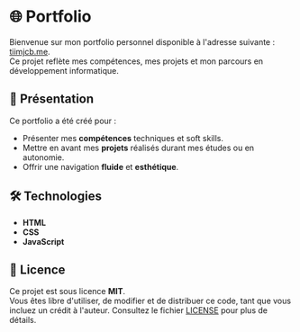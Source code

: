 # 🌐 Portfolio

Bienvenue sur mon portfolio personnel disponible à l'adresse suivante : [tiimjcb.me](https://tiimjcb.me).  
Ce projet reflète mes compétences, mes projets et mon parcours en développement informatique.

## 🚀 Présentation

Ce portfolio a été créé pour :
- Présenter mes **compétences** techniques et soft skills.
- Mettre en avant mes **projets** réalisés durant mes études ou en autonomie.
- Offrir une navigation **fluide** et **esthétique**.

## 🛠️ Technologies

- **HTML**
- **CSS**
- **JavaScript**

## 📄 Licence

Ce projet est sous licence **MIT**.  
Vous êtes libre d'utiliser, de modifier et de distribuer ce code, tant que vous incluez un crédit à l'auteur. Consultez le fichier [LICENSE](./LICENSE) pour plus de détails.
